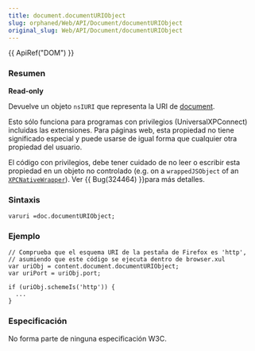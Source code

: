 ```yaml
---
title: document.documentURIObject
slug: orphaned/Web/API/Document/documentURIObject
original_slug: Web/API/Document/documentURIObject
---
```


{{ ApiRef("DOM") }}

### Resumen

**Read-only**

Devuelve un objeto `nsIURI` que representa la URI de [document](es/DOM/document).

Esto sólo funciona para programas con privilegios (UniversalXPConnect) incluidas las extensiones. Para páginas web, esta propiedad no tiene significado especial y puede usarse de igual forma que cualquier otra propiedad del usuario.

El código con privilegios, debe tener cuidado de no leer o escribir esta propiedad en un objeto no controlado (e.g. on a `wrappedJSObject` of an [`XPCNativeWrapper`](es/XPCNativeWrapper)). Ver {{ Bug(324464) }}para más detalles.

### Sintaxis

```
varuri =doc.documentURIObject;
```

### Ejemplo

```
// Comprueba que el esquema URI de la pestaña de Firefox es 'http',
// asumiendo que este código se ejecuta dentro de browser.xul
var uriObj = content.document.documentURIObject;
var uriPort = uriObj.port;

if (uriObj.schemeIs('http')) {
  ...
}
```

### Especificación

No forma parte de ninguna especificación W3C.
